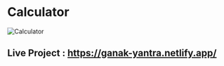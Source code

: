 # Calculator

![Calculator](https://user-images.githubusercontent.com/104242641/212842234-3a3c4060-4102-4c4e-819d-8f6c93737abb.png)

## Live Project : https://ganak-yantra.netlify.app/
